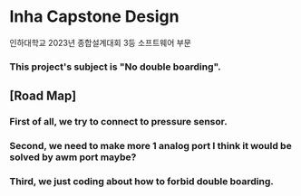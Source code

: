 # Inha Capstone Design

인하대학교 2023년 종합설계대회 3등 소프트웨어 부문

### This project's subject is "No double boarding".

## [Road Map]

### First of all, we try to connect to pressure sensor.

### Second, we need to make more 1 analog port I think it would be solved by awm port maybe?

### Third, we just coding about how to forbid double boarding.

